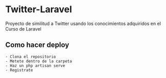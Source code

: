 # Twitter-Laravel
Proyecto de similitud a Twitter usando los conocimientos adquiridos en el Curso de Laravel 

## Como hacer deploy

    - Clona el repositorio
    - Metete dentro de la carpeta
    - Haz un php artisan serve
    - Registrate
